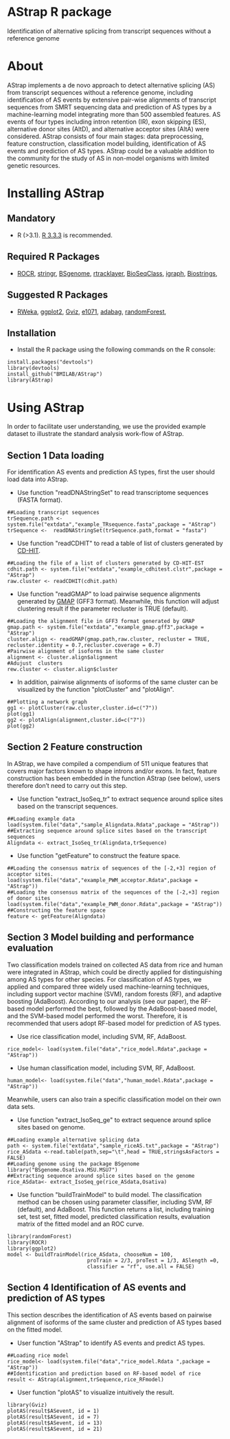 AStrap R package
====================

Identification of alternative splicing from transcript sequences without a reference genome

About
====================
AStrap implements a de novo approach to detect alternative splicing (AS) from transcript sequences without a reference genome, including identification of AS events by extensive pair-wise alignments of transcript sequences from SMRT sequencing data and prediction of AS types by a machine-learning model integrating more than 500 assembled features. AS events of four types including intron retention (IR), exon skipping (ES), alternative donor sites (AltD), and alternative acceptor sites (AltA) were considered. AStrap consists of four main stages: data preprocessing, feature construction, classification model building, identification of AS events and prediction of AS types. AStrap could be a valuable addition to the community for the study of AS in non-model organisms with limited genetic resources.

Installing AStrap
=============
Mandatory 
---------

* R (>3.1). [R 3.3.3](https://www.r-project.org/) is recommended.

Required R Packages
---------
* [ROCR](https://cran.r-project.org/web/packages/ROCR/index.html), [stringr](https://CRAN.R-project.org/package=stringr), [BSgenome](http://www.bioconductor.org/packages/release/bioc/html/BSgenome.html), [rtracklayer](http://www.bioconductor.org/packages/release/bioc/html/rtracklayer.html), [BioSeqClass](http://www.bioconductor.org/packages/release/bioc/html/BioSeqClass.html), [igraph](https://cran.r-project.org/web/packages/igraph/index.html), [Biostrings](http://www.bioconductor.org/packages/release/bioc/html/Biostrings.html), 

Suggested R Packages
---------
* [RWeka](https://cran.r-project.org/web/packages/RWeka/index.html), [ggplot2](https://cran.r-project.org/web/packages/ggplot2/index.html), [Gviz](http://www.bioconductor.org/packages/release/bioc/html/Gviz.html), [e1071](https://CRAN.R-project.org/package=e1071), [adabag](https://CRAN.R-project.org/package=adabag), [randomForest](https://CRAN.R-project.org/package=randomForest), 

Installation
---------
* Install the R package using the following commands on the R console:
```
install.packages("devtools")
library(devtools)
install_github("BMILAB/AStrap")
library(AStrap)
```

Using AStrap
=============
In order to facilitate user understanding, we use the provided example dataset to illustrate the standard analysis work-flow of AStrap.

Section 1 Data loading
---------
For identification AS events and prediction AS types, first the user should load data into AStrap.
* Use function "readDNAStringSet" to read transcriptome sequences (FASTA format).
```
##Loading transcript sequences
trSequence.path <- system.file("extdata","example_TRsequence.fasta",package = "AStrap")
trSequence <-  readDNAStringSet(trSequence.path,format = "fasta")
```
* Use function "readCDHIT" to read a table of list of clusters generated by [CD-HIT](http://weizhongli-lab.org/cd-hit/).
```
##Loading the file of a list of clusters generated by CD-HIT-EST
cdhit.path <- system.file("extdata","example_cdhitest.clstr",package = "AStrap")
raw.cluster <- readCDHIT(cdhit.path)
```
* Use function "readGMAP" to load pairwise sequence alignments generated by [GMAP](http://research-pub.gene.com/gmap/) (GFF3 format). Meanwhile, this function will adjust clustering result if the parameter recluster is TRUE (default). 
```
##Loading the alignment file in GFF3 format generated by GMAP
gmap.path <- system.file("extdata","example_gmap.gff3",package = "AStrap")
cluster.align <- readGMAP(gmap.path,raw.cluster, recluster = TRUE, recluster.identity = 0.7,recluster.coverage = 0.7)
#Pairwise alignment of isoforms in the same cluster
alignment <- cluster.align$alignment
#Adujust  clusters
rew.cluster <- cluster.align$cluster
```
* In addition, pairwise alignments of isoforms of the same cluster can be visualized by the function "plotCluster" and "plotAlign".
```
##Plotting a network graph
gg1 <- plotCluster(raw.cluster,cluster.id=c("7"))
plot(gg1)
gg2 <- plotAlign(alignment,cluster.id=c("7"))
plot(gg2)
```


Section 2 Feature construction
---------
 In AStrap, we have compiled a compendium of 511 unique features that covers major factors known to shape introns and/or exons. In fact, feature construction has been embedded in the function AStrap (see below), users therefore don’t need to carry out this step.
* Use function "extract_IsoSeq_tr" to extract sequence around splice sites based on the transcript sequences.
```
##Loading example data
load(system.file("data","sample_Aligndata.Rdata",package = "AStrap"))
##Extracting sequence around splice sites based on the transcript sequences
Aligndata <- extract_IsoSeq_tr(Aligndata,trSequence)
```
* Use function "getFeature" to construct the feature space. 
```
##Loading the consensus matrix of sequences of the [-2,+3] region of acceptor sites.
load(system.file("data","example_PWM_acceptor.Rdata",package = "AStrap"))
##Loading the consensus matrix of the sequences of the [-2,+3] region of donor sites
load(system.file("data","example_PWM_donor.Rdata",package = "AStrap"))
##Constructing the feature space
feature <- getFeature(Aligndata)
```

Section 3 Model building and performance evaluation
---------
Two classification models trained on collected AS data from rice and human were integrated in AStrap, which could be directly applied for distinguishing among AS types for other species. For classification of AS types, we applied and compared three widely used machine-learning techniques, including support vector machine (SVM), random forests (RF), and adaptive boosting (AdaBoost). According to our analysis (see our paper), the RF-based model performed the best, followed by the AdaBoost-based model, and the SVM-based model performed the worst. Therefore, it is recommended that users adopt RF-based model for prediction of AS types.
* Use rice classification model, including SVM, RF, AdaBoost.
```
rice_model<- load(system.file("data","rice_model.Rdata",package = "AStrap"))

```
* Use human classification model, including SVM, RF, AdaBoost.
```
human_model<- load(system.file("data","human_model.Rdata",package = "AStrap"))
```
Meanwhile, users can also train a specific classification model on their own data sets.
* Use function "extract_IsoSeq_ge" to extract sequence around splice sites based on genome.
```
##Loading example alternative splicing data
path <- system.file("extdata","sample_riceAS.txt",package = "AStrap")
rice_ASdata <-read.table(path,sep="\t",head = TRUE,stringsAsFactors = FALSE)
##Loading genome using the package BSgenome
library("BSgenome.Osativa.MSU.MSU7")
##Extracting sequence around splice sites based on the genome
rice_ASdata<- extract_IsoSeq_ge(rice_ASdata,Osativa)
```
* Use function "buildTrainModel" to build model. The classification method can be chosen using parameter classifier, including SVM, RF (default), and AdaBoost. This function returns a list, including training set, test set, fitted model, predicted classification results, evaluation matrix of the fitted model and an ROC curve. 
```
library(randomForest)
library(ROCR)
library(ggplot2)
model <- buildTrainModel(rice_ASdata, chooseNum = 100,
                          proTrain = 2/3, proTest = 1/3, ASlength =0,
                          classifier = "rf", use.all = FALSE)
```

Section 4 Identification of AS events and prediction of AS types
---------
This section describes the identification of AS events based on pairwise alignment of isoforms of the same cluster and prediction of AS types based on the fitted model.
*  User function "AStrap" to identify AS events and predict AS types.
```
##Loading rice model
rice_model<- load(system.file("data","rice_model.Rdata ",package = "AStrap"))   
##Identification and prediction based on RF-based model of rice
result <- AStrap(alignment,trSequence,rice_RFmodel)

```
* User function "plotAS" to visualize intuitively the result.
```
library(Gviz)
plotAS(result$ASevent, id = 1)
plotAS(result$ASevent, id = 7)
plotAS(result$ASevent, id = 13)
plotAS(result$ASevent, id = 21)
```


